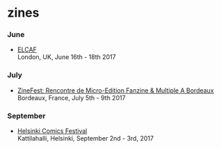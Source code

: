 # zines

### June

- [ELCAF](http://www.elcaf.co.uk)  
London, UK, June 16th - 18th 2017

### July

- [ZineFest: Rencontre de Micro-Edition Fanzine & Multiple A Bordeaux](http://zinefest.fr)  
Bordeaux, France, July 5th - 9th 2017

### September  

- [Helsinki Comics Festival](http://sarjakuvafestivaalit.fi)   
Kattilahalli, Helsinki, September 2nd - 3rd, 2017
